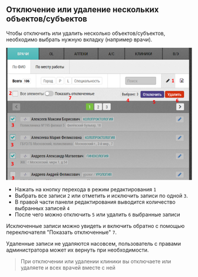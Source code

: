 ## Отключение или удаление нескольких объектов/субъектов

Чтобы отключить или удалить несколько объектов/субъектов, необходимо выбрать нужную вкладку (например врачи).

![](../images/rep-planning-central-block-edit-multi.png)

- Нажать на кнопку перехода в режим редактирования `1`
- Выбрать все записи `2` или отметить и исключить записи по одной `3`.
- В правой части панели редактирования выводится количество выбранных записей `4`
- После чего можно отключить `5` или удалить `6` выбранные записи

Исключенные записи можно увидеть и включить обратно с помощью переключателя "Показать отключенные" `7`.

Удаленные записи не удаляются насовсем, пользователь с правами администратора может их вернуть при необходимости.

> При отключении или удалении клиники вы отключаете или удаляете и всех врачей вместе с ней
